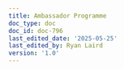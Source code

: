 ```yaml
---
title: Ambassador Programme
doc_type: doc
doc_id: doc-796
last_edited_date: '2025-05-25'
last_edited_by: Ryan Laird
version: '1.0'
---
```



